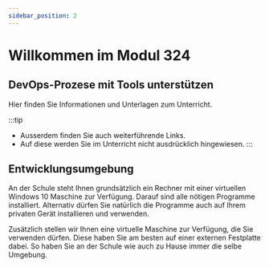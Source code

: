 ```yaml
---
sidebar_position: 2
---
```


# Willkommen im Modul 324
## DevOps-Prozese mit Tools unterstützen

Hier finden Sie Informationen und Unterlagen zum Unterricht. 

:::tip
- Ausserdem finden Sie auch weiterführende Links. 
- Auf diese werden Sie im Unterricht nicht ausdrücklich hingewiesen.
:::

## Entwicklungsumgebung

An der Schule steht Ihnen grundsätzlich ein Rechner mit einer virtuellen Windows 10 Maschine zur Verfügung. Darauf sind alle nötigen Programme installiert.
Alternativ dürfen Sie natürlich die Programme auch auf Ihrem privaten Gerät installieren und verwenden.

Zusätzlich stellen wir Ihnen eine virtuelle Maschine zur Verfügung, die Sie verwenden dürfen. Diese haben Sie am besten auf einer externen Festplatte dabei. So haben Sie an der Schule wie auch zu Hause immer die selbe Umgebung.

